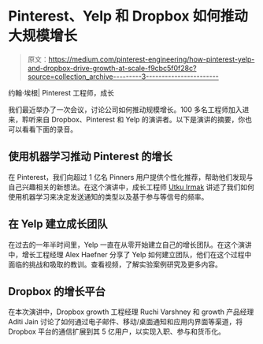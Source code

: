 # Pinterest、Yelp 和 Dropbox 如何推动大规模增长

> 原文：<https://medium.com/pinterest-engineering/how-pinterest-yelp-and-dropbox-drive-growth-at-scale-f9cbc5f0f28c?source=collection_archive---------3----------------------->

约翰·埃根| Pinterest 工程师，成长

我们最近举办了一次会议，讨论公司如何推动规模增长。100 多名工程师加入进来，聆听来自 Dropbox、Pinterest 和 Yelp 的演讲者。以下是演讲的摘要，你也可以看看下面的录音。

## 使用机器学习推动 Pinterest 的增长

在 Pinterest，我们向超过 1 亿名 Pinners 用户提供个性化推荐，帮助他们发现与自己兴趣相关的新想法。在这个演讲中，成长工程师 [Utku Irmak](https://www.pinterest.com/utkuirmak/) 讲述了我们如何使用机器学习来决定发送通知的类型以及基于参与等信号的频率。

## 在 Yelp 建立成长团队

在过去的一年半时间里，Yelp 一直在从零开始建立自己的增长团队。在这个演讲中，增长工程经理 Alex Haefner 分享了 Yelp 如何建立团队，他们在这个过程中面临的挑战和吸取的教训。查看视频，了解实验案例研究及更多内容。

## Dropbox 的增长平台

在本次演讲中，Dropbox growth 工程经理 Ruchi Varshney 和 growth 产品经理 Aditi Jain 讨论了如何通过电子邮件、移动/桌面通知和应用内界面等渠道，将 Dropbox 平台的通信扩展到其 5 亿用户，以实现入职、参与和货币化。